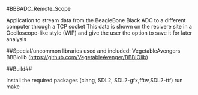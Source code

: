 #BBBADC_Remote_Scope


Application to stream data from the BeagleBone Black ADC
to a different computer through a TCP socket
This data is shown on the recivere site in a Occiloscope-like
style (WIP) and give the user the option to save it for later analysis


##Special/uncommon libraries used and included:
VegetableAvengers BBBiolib (https://github.com/VegetableAvenger/BBBIOlib)


 
##Build##

Install the required packages (clang, SDL2, SDL2-gfx,fftw,SDL2-ttf)
run make
